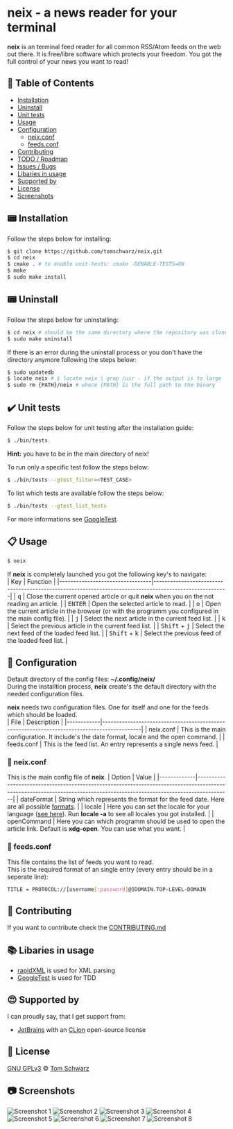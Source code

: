 # neix - a news reader for your terminal
**neix** is an terminal feed reader for all common RSS/Atom feeds on the web out there.
It is free/libre software which protects your freedom. You got the full control of your news you want to read!  

## :page_facing_up: Table of Contents
- [Installation](#pager-installation)
- [Uninstall](#pager-uninstall)
- [Unit tests](#heavy_check_mark-unit-tests)
- [Usage](#clipboard-usage)
- [Configuration](#wrench-configuration)
	- [neix.conf](#nut_and_bolt-neixconf)
	- [feeds.conf](#nut_and_bolt-feedsconf)
- [Contributing](#memo-contributing)
- [TODO / Roadmap](https://github.com/tomschwarz/neix/blob/master/TODO.md)
- [Issues / Bugs](https://github.com/tomschwarz/neix/issues)
- [Libaries in usage](#books-libaries-in-usage)
- [Supported by](#heart_eyes-supported-by)
- [License](#scroll-license)
- [Screenshots](#camera-screenshots)

## :pager: Installation
Follow the steps below for installing:  
```bash
$ git clone https://github.com/tomschwarz/neix.git  
$ cd neix  
$ cmake . # to enable unit-tests: cmake -DENABLE-TESTS=ON  
$ make  
$ sudo make install
```

## :pager: Uninstall
Follow the steps below for uninstalling:  
```bash
$ cd neix # should be the same directory where the repository was cloned into  
$ sudo make uninstall
```

If there is an error during the uninstall process or you don't have the directory anymore following the steps below:  
```bash
$ sudo updatedb  
$ locate neix # $ locate neix | grep /usr - if the output is to large  
$ sudo rm {PATH}/neix # where {PATH} is the full path to the binary  
```

## :heavy_check_mark: Unit tests
Follow the steps below for unit testing after the installation guide:  
```bash
$ ./bin/tests    
```
**Hint:** you have to be in the main directory of neix! 

To run only a specific test follow the steps below:  
```bash
$ ./bin/tests --gtest_filter=<TEST_CASE>
```

To list which tests are available follow the steps below:
```bash
$ ./bin/tests --gtest_list_tests
```

For more informations see [GoogleTest](https://github.com/google/googletest).

## :clipboard: Usage
```bash
$ neix
```
If **neix** is completely launched you got the following key's to navigate:  
| Key                             | Function                                                                                               | 
|---------------------------------|--------------------------------------------------------------------------------------------------------|
| <kbd>q</kbd>                    | Close the current opened article or quit **neix** when you on the not reading an article.              | 
| <kbd>ENTER</kbd>                | Open the selected article to read.                                                                     | 
| <kbd>o</kbd>                    | Open the current article in the browser (or with the programm you configured in the main config file). | 
| <kbd>j</kbd>                    | Select the next article in the current feed list.                                                      | 
| <kbd>k</kbd>                    | Select the previous article in the current feed list.                                                  | 
| <kbd>Shift</kbd> + <kbd>j</kbd> | Select the next feed of the loaded feed list.                                                          | 
| <kbd>Shift</kbd> + <kbd>k</kbd> | Select the previous feed of the loaded feed list.                                                      |

## :wrench: Configuration
Default directory of the config files: **~/.config/neix/**   
During the installtion process, **neix** create's the default directory with the needed configuration files.  

**neix** needs two configuration files. One for itself and one for the feeds which should be loaded.  
| File       | Description                                                                                |
|------------|--------------------------------------------------------------------------------------------|
| neix.conf  | This is the main configuration. It include's the date format, locale and the open command. |
| feeds.conf | This is the feed list. An entry represents a single news feed.                             |

### :nut_and_bolt: neix.conf
This is the main config file of **neix**.
| Option      | Value                                                                                                                                                                  |
|-------------|------------------------------------------------------------------------------------------------------------------------------------------------------------------------|
| dateFormat  | String which represents the format for the feed date. Here are all possible [formats](http://www.cplusplus.com/reference/iomanip/put_time/).                           |
| locale      | Here you can set the locale for your language ([see here](http://cplusplus.com/reference/clocale/setlocale/)). Run **locale -a** to see all locales you got installed. |
| openCommand | Here you can which programm should be used to open the article link. Default is **xdg-open**. You can use what you want.                                               |

### :nut_and_bolt: feeds.conf
This file contains the list of feeds you want to read.  
This is the required format of an single entry (every entry should be in a seperate line):  
```bash
TITLE = PROTOCOL://[username[:password]@]DOMAIN.TOP-LEVEL-DOMAIN   
```

## :memo: Contributing
If you want to contribute check the [CONTRIBUTING.md](https://github.com/tomschwarz/neix/blob/master/.github/CONTRIBUTING.md)

## :books: Libaries in usage
- [rapidXML](http://rapidxml.sourceforge.net/) is used for XML parsing
- [GoogleTest](https://github.com/google/googletest) is used for TDD

## :heart_eyes: Supported by  
I can proudly say, that I get support from:  

- [JetBrains](https://www.jetbrains.com/) with an [CLion](https://www.jetbrains.com/clion/) open-source license

## :scroll: License
[GNU GPLv3](https://choosealicense.com/licenses/gpl-3.0/) © [Tom Schwarz](https://github.com/tomschwarz)

## :camera: Screenshots
![Screenshot 1](screenshots/screenshot-1.png)
![Screenshot 2](screenshots/screenshot-2.png)
![Screenshot 3](screenshots/screenshot-3.png)
![Screenshot 4](screenshots/screenshot-4.png)
![Screenshot 5](screenshots/screenshot-5.png)
![Screenshot 6](screenshots/screenshot-6.png)
![Screenshot 7](screenshots/screenshot-7.png)
![Screenshot 8](screenshots/screenshot-8.png)
